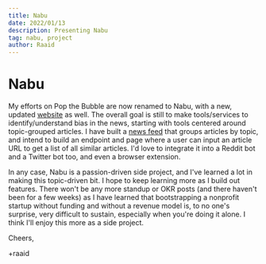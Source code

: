 ```yaml
---
title: Nabu
date: 2022/01/13
description: Presenting Nabu
tag: nabu, project
author: Raaid
---
```


# Nabu

My efforts on Pop the Bubble are now renamed to Nabu, with a new, updated [website](https://www.nabu.news) as well. The overall goal is still to make tools/services to identify/understand bias in the news, starting with tools centered around topic-grouped articles. I have built a [news feed](https://www.nabu.news/latest) that groups articles by topic, and intend to build an endpoint and page where a user can input an article URL to get a list of all similar articles. I'd love to integrate it into a Reddit bot and a Twitter bot too, and even a browser extension.

In any case, Nabu is a passion-driven side project, and I've learned a lot in making this topic-driven bit. I hope to keep learning more as I build out features. There won't be any more standup or OKR posts (and there haven't been for a few weeks) as I have learned that bootstrapping a nonprofit startup without funding and without a revenue model is, to no one's surprise, very difficult to sustain, especially when you're doing it alone. I think I'll enjoy this more as a side project.

Cheers,

+raaid